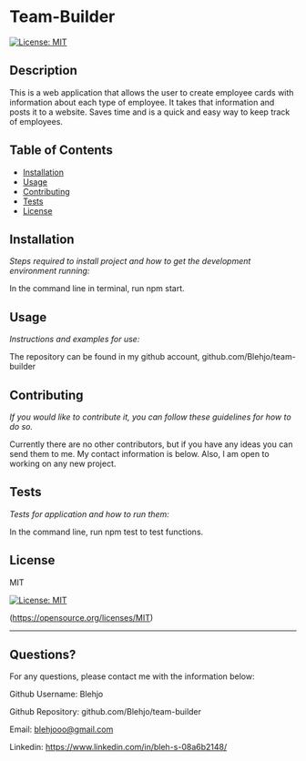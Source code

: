 # Team-Builder
  [![License: MIT](https://img.shields.io/badge/License-MIT-yellow.svg)](https://opensource.org/licenses/MIT)
  
  
  ## Description 
  
  
  This is a web application that allows the user to create employee cards with information about each type of employee.  It takes that information and posts it to a website.  Saves time and is a quick and easy way to keep track of employees.
  ## Table of Contents
  * [Installation](#installation)
  * [Usage](#usage)
  * [Contributing](#contributing)
  * [Tests](#tests)
  * [License](#license)
  
  ## Installation
  
  *Steps required to install project and how to get the development environment running:*
  
  In the command line in terminal, run npm start.
  
  ## Usage 
  
  *Instructions and examples for use:*
  
  The repository can be found in my github account, github.com/Blehjo/team-builder
  
  ## Contributing
  
  *If you would like to contribute it, you can follow these guidelines for how to do so.*
  
  Currently there are no other contributors, but if you have any ideas you can send them to me.  My contact information is below.  Also, I am open to working on any new project.
  
  ## Tests
  
  *Tests for application and how to run them:*
  
  In the command line, run npm test to test functions.
  
  ## License
  
  
  MIT

  [![License: MIT](https://img.shields.io/badge/License-MIT-yellow.svg)](https://opensource.org/licenses/MIT)

  (https://opensource.org/licenses/MIT)

  
  ---
  
  ## Questions?
  
  
  For any questions, please contact me with the information below:
  
  
  Github Username: Blehjo

  Github Repository: github.com/Blehjo/team-builder

  Email: blehjooo@gmail.com

  Linkedin: https://www.linkedin.com/in/bleh-s-08a6b2148/

  
